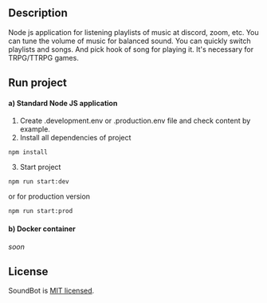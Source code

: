 ## Description

Node js application for listening playlists of music at discord, zoom, etc.
You can tune the volume of music for balanced sound. You can quickly switch playlists and songs.
And pick hook of song for playing it. It's necessary for TRPG/TTRPG games.

## Run project

#### a) Standard  Node JS application
1. Create .development.env or .production.env file and check content by example.
2. Install all dependencies of project
```shell
npm install
```
3. Start project
```console
npm run start:dev
```
or for production version
```shell
npm run start:prod
```

#### b) Docker container
<em>soon</em>

## License

SoundBot is [MIT licensed](LICENSE).